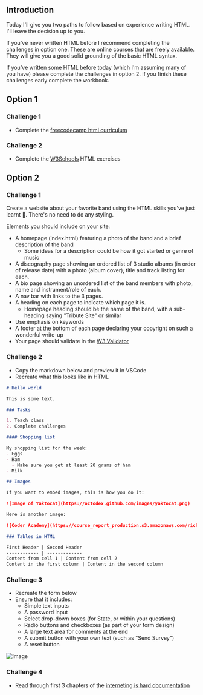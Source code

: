 ## Introduction 

Today I'll give you two paths to follow based on experience writing HTML. I'll leave the decision up to you.

If you've never written HTML before I recommend completing the challenges in option one. These are online courses that are freely available. They will give you a good solid grounding of the basic HTML syntax.

If you've written some HTML before today (which I'm assuming many of you have) please complete the challenges in option 2. If you finish these challenges early complete the workbook. 

## Option 1

### Challenge 1

- Complete the [freecodecamp html curriculum](https://learn.freecodecamp.org/responsive-web-design/basic-html-and-html5/)

### Challenge 2
- Complete the [W3Schools](https://www.w3schools.com/html/exercise.asp) HTML exercises

## Option 2 

### Challenge 1

Create a website about your favorite band using the HTML skills you've just learnt 🥁. There's no need to do any styling.

Elements you should include on your site:

- A homepage (index.html) featuring a photo of the band and a brief description of the band
  - Some ideas for a description could be how it got started or genre of music
- A discography page showing an ordered list of 3 studio albums (in order of release date) with a photo (album cover), title and track listing for each.
- A bio page showing an unordered list of the band members with photo, name and instrument/role of each.
- A nav bar with links to the 3 pages.
- A heading on each page to indicate which page it is.
  - Homepage heading should be the name of the band, with a sub-heading saying "Tribute Site" or similar
- Use emphasis on keywords
- A footer at the bottom of each page declaring your copyright on such a wonderful write-up
- Your page should validate in the [W3 Validator](https://validator.w3.org/#validate_by_input)

### Challenge 2

- Copy the markdown below and preview it in VSCode
- Recreate what this looks like in HTML 

```md 
# Hello world 

This is some text.

### Tasks 

1. Teach class 
2. Complete challenges

#### Shopping list

My shopping list for the week:
- Eggs 
- Ham
  - Make sure you get at least 20 grams of ham
- Milk

## Images

If you want to embed images, this is how you do it:

![Image of Yaktocat](https://octodex.github.com/images/yaktocat.png)

Here is another image:

![Coder Academy](https://course_report_production.s3.amazonaws.com/rich/rich_files/rich_files/3470/s300/coder-academy-07.jpg)

### Tables in HTML

First Header | Second Header
------------ | -------------
Content from cell 1 | Content from cell 2
Content in the first column | Content in the second column
```

### Challenge 3
- Recreate the form below
- Ensure that it includes:
  - Simple text inputs
  - A password input
  - Select drop-down boxes (for State, or within your questions)
  - Radio buttons and checkboxes (as part of your form design)
  - A large text area for comments at the end
  - A submit button with your own text (such as "Send Survey")
  - A reset button

![Image](https://upload.wikimedia.org/wikipedia/commons/f/fe/Simple_form-2008-03-08.png)

### Challenge 4
- Read through first 3 chapters of the [interneting is hard documentation](https://internetingishard.com)
